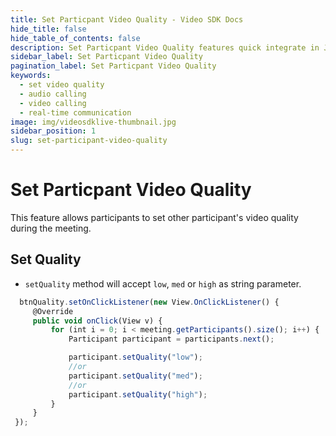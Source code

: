 ```yaml
---
title: Set Particpant Video Quality - Video SDK Docs
hide_title: false
hide_table_of_contents: false
description: Set Particpant Video Quality features quick integrate in Javascript, React JS, Android, IOS, React Native, Flutter with Video SDK to add live video & audio conferencing to your applications.
sidebar_label: Set Particpant Video Quality
pagination_label: Set Particpant Video Quality
keywords:
  - set video quality
  - audio calling
  - video calling
  - real-time communication
image: img/videosdklive-thumbnail.jpg
sidebar_position: 1
slug: set-participant-video-quality
---
```


# Set Particpant Video Quality

This feature allows participants to set other participant's video quality during the meeting.

## Set Quality

- `setQuality` method will accept `low`, `med` or `high` as string parameter.

```js
  btnQuality.setOnClickListener(new View.OnClickListener() {
     @Override
     public void onClick(View v) {
         for (int i = 0; i < meeting.getParticipants().size(); i++) {
             Participant participant = participants.next();

             participant.setQuality("low");
             //or
             participant.setQuality("med");
             //or
             participant.setQuality("high");
         }
     }
 });
```
